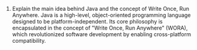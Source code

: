 1. Explain the main idea behind Java and the concept of Write Once, Run Anywhere.
   Java is a high-level, object-oriented programming language designed to be platform-independent. Its core philosophy is encapsulated in the concept of "Write Once, Run Anywhere" (WORA), which revolutionized software development by enabling cross-platform compatibility.